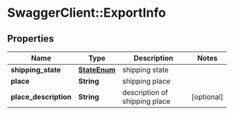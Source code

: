 # SwaggerClient::ExportInfo

## Properties
Name | Type | Description | Notes
------------ | ------------- | ------------- | -------------
**shipping_state** | [**StateEnum**](StateEnum.md) | shipping state | 
**place** | **String** | shipping place | 
**place_description** | **String** | description of shipping place | [optional] 


